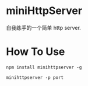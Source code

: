 # miniHttpServer

自我练手的一个简单 http server.

# How To Use

`npm install minihttpserver -g`

`minihttpserver -p port`
